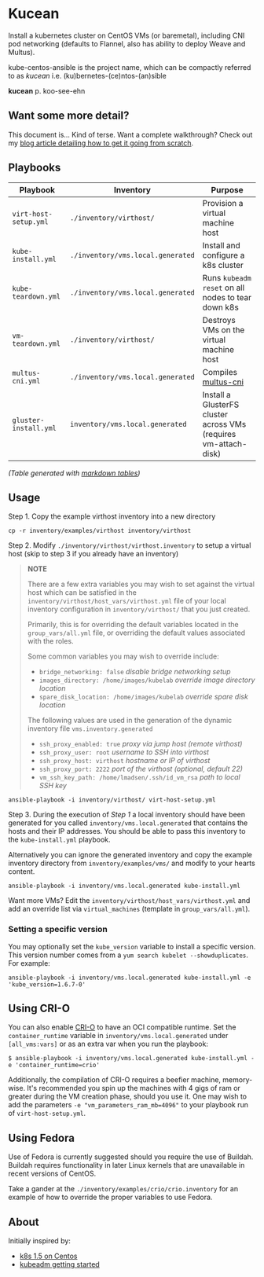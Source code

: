 # Kucean

Install a kubernetes cluster on CentOS VMs (or baremetal), including CNI pod
networking (defaults to Flannel, also has ability to deploy Weave and Multus).

kube-centos-ansible is the project name, which can be compactly referred to as
_kucean_ i.e. (ku)bernetes-(ce)ntos-(an)sible

**kucean** p. koo-see-ehn

## Want some more detail?

This document is... Kind of terse. Want a complete walkthrough? Check out my
[blog article detailing how to get it going from scratch](http://dougbtv.com/nfvpe/2017/02/16/kubernetes-1.5-centos/).

## Playbooks

| Playbook              | Inventory                         | Purpose                                                          |
|-----------------------|-----------------------------------|------------------------------------------------------------------|
| `virt-host-setup.yml` | `./inventory/virthost/`           | Provision a virtual machine host                                 |
| `kube-install.yml`    | `./inventory/vms.local.generated` | Install and configure a k8s cluster                              |
| `kube-teardown.yml`   | `./inventory/vms.local.generated` | Runs `kubeadm reset` on all nodes to tear down k8s               |
| `vm-teardown.yml`     | `./inventory/virthost/`           | Destroys VMs on the virtual machine host                         |
| `multus-cni.yml`      | `./inventory/vms.local.generated` | Compiles [multus-cni](https://github.com/Intel-Corp/multus-cni)  |
| `gluster-install.yml` | `inventory/vms.local.generated`   | Install a GlusterFS cluster across VMs (requires vm-attach-disk) |


*(Table generated with [markdown tables](http://www.tablesgenerator.com/markdown_tables))*

## Usage

Step 1. Copy the example virthost inventory into a new directory

```
cp -r inventory/examples/virthost inventory/virthost
```

Step 2. Modify `./inventory/virthost/virthost.inventory` to setup a virtual
host (skip to step 3 if you already have an inventory)

> **NOTE**
>
> There are a few extra variables you may wish to set against the virtual host
> which can be satisfied in the `inventory/virthost/host_vars/virthost.yml`
> file of your local inventory configuration in `inventory/virthost/` that you
> just created.
>
> Primarily, this is for overriding the default variables located in the
> `group_vars/all.yml` file, or overriding the default values associated with
> the roles.
>
> Some common variables you may wish to override include:
>
> * `bridge_networking: false`  _disable bridge networking setup_
> * `images_directory: /home/images/kubelab`  _override image directory
>   location_
> * `spare_disk_location: /home/images/kubelab`  _override spare disk location_
>
> The following values are used in the generation of the dynamic inventory file
> `vms.inventory.generated`
>
> * `ssh_proxy_enabled: true`  _proxy via jump host (remote virthost)_
> * `ssh_proxy_user: root`  _username to SSH into virthost_
> * `ssh_proxy_host: virthost`  _hostname or IP of virthost_
> * `ssh_proxy_port: 2222` _port of the virthost (optional, default 22)_
> * `vm_ssh_key_path: /home/lmadsen/.ssh/id_vm_rsa`  _path to local SSH key_

```
ansible-playbook -i inventory/virthost/ virt-host-setup.yml
```

Step 3. During the execution of _Step 1_ a local inventory should have been
generated for you called `inventory/vms.local.generated` that contains the
hosts and their IP addresses. You should be able to pass this inventory to the
`kube-install.yml` playbook.

Alternatively you can ignore the generated inventory and copy the example
inventory directory from `inventory/examples/vms/` and modify to your hearts
content.

```
ansible-playbook -i inventory/vms.local.generated kube-install.yml
```


Want more VMs? Edit the `inventory/virthost/host_vars/virthost.yml` and add
an override list via `virtual_machines` (template in `group_vars/all.yml`).


### Setting a specific version

You may optionally set the `kube_version` variable to install a specific
version. This version number comes from a `yum search kubelet
--showduplicates`. For example:

```
ansible-playbook -i inventory/vms.local.generated kube-install.yml -e 'kube_version=1.6.7-0'
```

## Using CRI-O

You can also enable [CRI-O](http://cri-o.io/) to have an OCI compatible
runtime. Set the `container_runtime` variable in
`inventory/vms.local.generated` under `[all_vms:vars]` or as an extra var when
you run the playbook:

```
$ ansible-playbook -i inventory/vms.local.generated kube-install.yml -e 'container_runtime=crio'
```

Additionally, the compilation of CRI-O requires a beefier machine, memory-wise. It's recommended you spin up the machines with 4 gigs of ram or greater during the VM creation phase, should you use it. One may wish to add the parameters `-e "vm_parameters_ram_mb=4096"` to your playbook run of `virt-host-setup.yml`.

## Using Fedora

Use of Fedora is currently suggested should you require the use of Buildah. Buildah requires functionality in later Linux kernels that are unavailable in recent versions of CentOS.

Take a gander at the `./inventory/examples/crio/crio.inventory` for an example of how to override the proper variables to use Fedora.

## About

Initially inspired by:

* [k8s 1.5 on Centos](http://linoxide.com/containers/setup-kubernetes-kubeadm-centos/)
* [kubeadm getting started](https://kubernetes.io/docs/getting-started-guides/kubeadm/)
